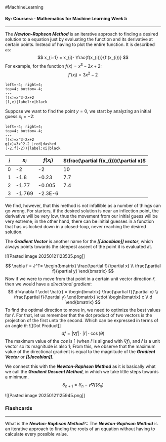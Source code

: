 #MachineLearning 
#### By: Coursera - Mathematics for Machine Learning Week 5
---
The ***Newton-Raphson Method*** is an iterative approach to finding a desired solution to a equation just by evaluating the function and its derivative at certain points. Instead of having to plot the entire function. It is described as:
$$
x_{i+1} = x_{i}- \frac{f(x_{i})}{f'(x_{i})}
$$
For example, for the function $f(x)=x^3-2x+2$:
$$
f'(x_{i})=3x^2-2
$$

```desmos-graph
left=-4; right=4;
top=4; bottom=-4;
---
f(x)=x^3-2x+2
(1,e)|label:x|black
```

Suppose we want to find the point $y=0$, we start by analyzing an initial guess $x_i=-2$:

```desmos-graph
left=-4; right=4;
top=4; bottom=-4;
---
f(x)=x^3-2x+2
g(x)=3x^2-2 |red|dashed
(-2,f(-2))|label:xi|black
```

| $i$ | **$x_{i}$** | **$f(x_i)$** | **$\frac{\partial f(x_{i})}{\partial x}$** |
|:---:| ----------- | ------------ | ------------------------------------------ |
|  0  | -2          | -2           | 10                                         |
|  1  | -1.8        | -0.23        | 7.7                                        |
|  2  | -1.77       | -0.005       | 7.4                                        |
|  3  | -1.769      | -2.3E-6      |                                            |

We find, however, that this method is not infallible as a number of things can go wrong. For starters, if the desired solution is near an inflection point, the derivative will be very low, thus the movement from our initial guess will be very extreme; in the other hand, there can be initial guesses in a function that has us locked down in a closed-loop, never reaching the desired solution.

The ***Gradient Vector*** is another name for the ***[[Jacobian]] vector***, which always points towards the steepest ascent of the point it is evaluated at.

![[Pasted image 20250121123535.png]]

$$
\nabla f = J^T= \begin{bmatrix}
\frac{\partial f}{\partial x} \\
\frac{\partial f}{\partial y}
\end{bmatrix}
$$
Now if we were to move from that point in a certain unit vector direction $\hat{r}$, then we would have a *directional gradient*: 
$$
df=\nabla f \cdot \hat{r} = \begin{bmatrix}
\frac{\partial f}{\partial x} \\
\frac{\partial f}{\partial y}
\end{bmatrix} \cdot \begin{bmatrix}
c \\
d
\end{bmatrix}
$$
To find the optimal direction to move in, we need to optimize the best values for $\hat{r}$. For that, let us remember that the dot product of two vectors is the projection of the first unto the second. Which can be expressed in terms of an angle $\theta$:
![[Dot Product]]
$$
df =|\nabla f| \cdot |\hat{r}| \cdot \cos(\theta)
$$
The maximum value of the $cos$ is $1$ (when $\hat{r}$ is aligned with $\nabla f$), and $\hat{r}$ is a unit vector so its magnitude is also $1$; From this, we observe that the maximum value of the directional gradient is equal to the magnitude of the ***Gradient Vector*** or ***[[Jacobian]]***.

We connect this with the ***Newton-Raphson Method*** as it is basically what we call the ***Gradient Descent Method***, in which we take little steps towards a minimum.
$$
S_{n+1} = S_{n} - \gamma \nabla f(S_{n})
$$

![[Pasted image 20250121125945.png]]

### Flashcards
---
What is the ***Newton-Raphson Method***?:: The ***Newton-Raphson Method*** is an iterative approach to finding the roots of an equation without having to calculate every possible value.
<!--SR:!2025-02-07,10,270-->

